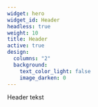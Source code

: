 ```yaml
---
widget: hero
widget_id: Header
headless: true
weight: 10
title: Header
active: true
design:
  columns: "2"
  background:
    text_color_light: false
    image_darken: 0
---
```

Header tekst